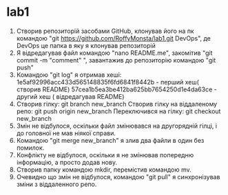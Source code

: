# lab1
1. Створив репозиторій засобами GitHub, клонував його на пк командою "git https://github.com/RoffyMonsta/lab1.git DevOps", де DevOps це папка в яку я клонував репозиторій
2. Я відредагував файл командою "nano README.me", закомітив "git commit -m "comment" ", завантажив до репозиторію командою "git push"
3. Командою "git log" я отримав хеші:
1e5af92996acc433d565148835f6fd6841f8442b - перший хеш( створив README)
57cea1b5ea3be412ba625bb7654250d1e4da63ce - другий хеш ( відредагував README)
4. Створив гілку: git branch new_branch
	Створив гілку на віддаленому репо: git push origin new_branch
	Переключився на гілку: git checkout new_branch
5. Змін не відбулося, оскільки файл змінювався на другорядній гілці, і до головної не мав ніякої справи.
6. Командою "git merge new_branch" я злив два файли в один без помилок.
7. Конфлікту не відбулося, оскільки я не змінював попередню інформацію, а просто додав нову.
8. Створив папку командою mkdir, перемістив командою mv.
9. Очевидно що змін не відбулося, командою "git pull" я синхронізував зміни з віддаленного репо.


